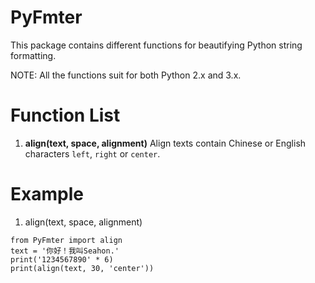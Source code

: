 # PyFmter

This package contains different functions for beautifying Python string formatting.

NOTE: All the functions suit for both Python 2.x and 3.x.

# Function List

1. **align(text, space, alignment)**
Align texts contain Chinese or English characters  `left`, `right` or `center`.

# Example

1. align(text, space, alignment)
```
from PyFmter import align
text = '你好！我叫Seahon.'
print('1234567890' * 6)
print(align(text, 30, 'center'))
```